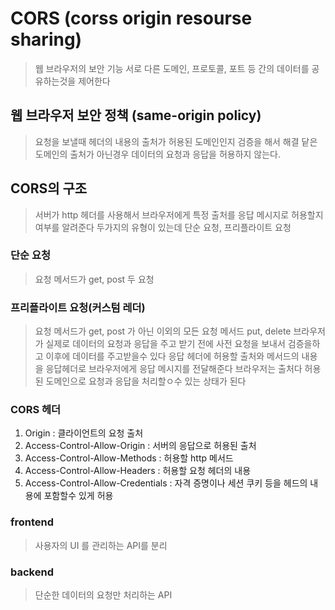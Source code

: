 


# CORS (corss origin resourse sharing)
> 웹 브라우저의 보안 기능
> 서로 다른 도메인, 프로토콜, 포트 등 간의 데이터를 공유하는것을 제어한다

## 웹 브라우저 보안 정책 (same-origin policy)
> 요청을 보낼때 헤더의 내용의 출처가 허용된 도메인인지 검증을 해서 해결
> 닽은 도메인의 출처가 아닌경우  데이터의 요청과 응답을 허용하지 않는다.

## CORS의 구조
> 서버가 http 헤더를 사용해서 브라우저에게 특정 출처를 응답 메시지로 허용할지 여부를 알려준다
> 두가지의 유형이 있는데 단순 요청, 프리플라이트 요청

### 단순 요청
> 요청 메서드가 get, post 두 요청

### 프리플라이트 요청(커스텀 레더)
> 요청 메서드가 get, post 가 아닌 이외의 모든 요청 메서드
> put, delete
> 브라우저가 실제로 데이터의 요청과 응답을 주고 받기 전에 사전 요청을 보내서 검증을하고 이후에 데이터를 주고받을수 있다
> 응답 헤더에 허용할 출처와 메서드의 내용을 응답헤더로 브라우저에게 응답 메시지를 전달해준다
> 브라우저는 출처다 허용된 도메인으로 요청과 응답을 처리할ㅇ수 있는 상태가 된다

### CORS 헤더
1. Origin : 클라이언트의 요청 출처
2. Access-Control-Allow-Origin :  서버의 응답으로 허용된 출처
3. Access-Control-Allow-Methods : 허용할 http 메서드
4. Access-Control-Allow-Headers : 허용할 요청 헤더의 내용
5. Access-Control-Allow-Credentials : 자격 증명이나 세션 쿠키 등을 헤드의 내용에 포함할수 있게 허용


### frontend
> 사용자의 UI 를 관리하는 API를 분리


### backend
> 단순한 데이터의 요청만 처리하는 API